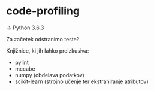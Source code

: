 # code-profiling

-> Python 3.6.3

Za začetek odstranimo teste?

Knjižnice, ki jih lahko preizkusiva:
- pylint
- mccabe
- numpy (obdelava podatkov)
- scikit-learn (strojno učenje ter ekstrahiranje atributov)